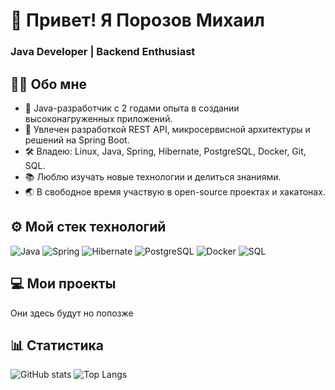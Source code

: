# 👋 Привет! Я Порозов Михаил
### Java Developer | Backend Enthusiast

## 🧑‍💻 Обо мне

- 🌟 Java-разработчик с 2 годами опыта в создании высоконагруженных приложений.
- 🚀 Увлечен разработкой REST API, микросервисной архитектуры и решений на Spring Boot.
- 🛠 Владею: Linux, Java, Spring, Hibernate, PostgreSQL, Docker, Git, SQL.
- 📚 Люблю изучать новые технологии и делиться знаниями.
- 🌏 В свободное время участвую в open-source проектах и хакатонах.

## ⚙️ Мой стек технологий

![Java](https://img.shields.io/badge/Java-%23007396.svg?style=flat-square&logo=java&logoColor=white)
![Spring](https://img.shields.io/badge/Spring-%236DB33F.svg?style=flat-square&logo=spring&logoColor=white)
![Hibernate](https://img.shields.io/badge/Hibernate-%236DB33F.svg?style=flat-square&logo=hibernate&logoColor=white)
![PostgreSQL](https://img.shields.io/badge/PostgreSQL-%23336791.svg?style=flat-square&logo=postgresql&logoColor=white)
![Docker](https://img.shields.io/badge/Docker-%232496ED.svg?style=flat-square&logo=docker&logoColor=white)
![SQL](https://img.shields.io/badge/SQL-%23DC322F.svg?style=flat-square&logo=sqlite&logoColor=white)

## 💻 Мои проекты

Они здесь будут но попозже

## 📊 Статистика

![GitHub stats](https://github-readme-stats.vercel.app/api?username=MishkaMedved&show_icons=true&theme=tokyonight)
![Top Langs](https://github-readme-stats.vercel.app/api/top-langs/?username=MishkaMedved&layout=compact&theme=tokyonight)
